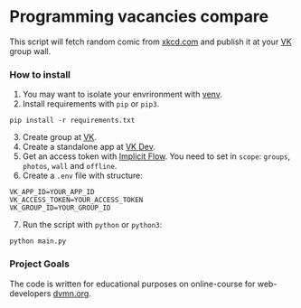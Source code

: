 # Programming vacancies compare

This script will fetch random comic from [xkcd.com](https://xkcd.com/) and publish it at your [VK](https://vk.com) group wall.

### How to install

1. You may want to isolate your envrironment with [venv](https://docs.python.org/3/library/venv.html).
2. Install requirements with `pip` or `pip3`.
```
pip install -r requirements.txt
```
3. Create group at [VK](https://vk.com).
4. Create a standalone app at [VK Dev](https://vk.com/dev).
5. Get an access token with [Implicit Flow](https://vk.com/dev/implicit_flow_user). You need to set in `scope`: `groups`, `photos`, `wall` and `offline`.
6. Create a `.env` file with structure:
```
VK_APP_ID=YOUR_APP_ID
VK_ACCESS_TOKEN=YOUR_ACCESS_TOKEN
VK_GROUP_ID=YOUR_GROUP_ID
```
7. Run the script with `python` or `python3`:
```
python main.py
```

### Project Goals

The code is written for educational purposes on online-course for web-developers [dvmn.org](https://dvmn.org/).